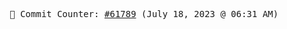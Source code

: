 <p align="center">
    <samp>
        📮 Commit Counter: <a href="https://github.com/Javascript-void0/Javascript-void0/commits/main">#61789</a> (July 18, 2023 @ 06:31 AM)
    </samp>
</p>